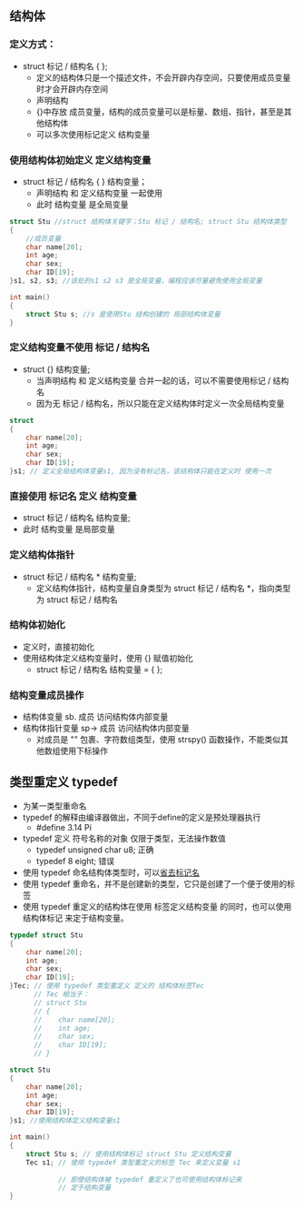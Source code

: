 ## 结构体


### 定义方式：
- struct 标记 / 结构名 { };
  - 定义的结构体只是一个描述文件，不会开辟内存空间，只要使用成员变量时才会开辟内存空间
  - 声明结构
  - {}中存放 成员变量，结构的成员变量可以是标量、数组、指针，甚至是其他结构体
  - 可以多次使用标记定义 结构变量

### 使用结构体初始定义 定义结构变量
- struct 标记 / 结构名 { } 结构变量；
  - 声明结构 和 定义结构变量 一起使用
  - 此时 结构变量 是全局变量

```C
struct Stu //struct 结构体关键字；Stu 标记 / 结构名; struct Stu 结构体类型
{
    //成员变量
    char name[20];
    int age;
    char sex;
    char ID[19];
}s1, s2, s3; //该处的s1 s2 s3 是全局变量，编程应该尽量避免使用全局变量

int main()
{
    struct Stu s; //s 是使用Stu 结构创建的 局部结构体变量
}
```

### 定义结构变量不使用 标记 / 结构名
- struct {} 结构变量;
  - 当声明结构 和 定义结构变量 合并一起的话，可以不需要使用标记 / 结构名
  - 因为无 标记 / 结构名，所以只能在定义结构体时定义一次全局结构变量
```C
struct
{
    char name[20];
    int age;
    char sex;
    char ID[19];
}s1; // 定义全局结构体变量s1, 因为没有标记名，该结构体只能在定义时 使用一次
```

### 直接使用 标记名 定义 结构变量
- struct 标记 / 结构名 结构变量;
- 此时 结构变量 是局部变量

### 定义结构体指针
- struct 标记 / 结构名 * 结构变量;
  - 定义结构体指针，结构变量自身类型为 struct 标记 / 结构名 *，指向类型为 struct 标记 / 结构名

### 结构体初始化
- 定义时，直接初始化
- 使用结构体定义结构变量时，使用 {} 赋值初始化
  - struct 标记 / 结构名 结构变量 = { };

### 结构变量成员操作
- 结构体变量 sb. 成员 访问结构体内部变量
- 结构体指针变量 sp-> 成员 访问结构体内部变量
  - 对成员是 "" 包裹、字符数组类型，使用 strspy() 函数操作，不能类似其他数组使用下标操作

## 类型重定义 typedef
- 为某一类型重命名
- typedef 的解释由编译器做出，不同于define的定义是预处理器执行
  - #define 3.14 Pi 
- typedef 定义 符号名称的对象 仅限于类型，无法操作数值
  - typedef unsigned char u8; 正确
  - typedef 8 eight; 错误
- 使用 typedef 命名结构体类型时，可以[省去标记名](#定义结构变量不使用-标记--结构名)
- 使用 typedef 重命名，并不是创建新的类型，它只是创建了一个便于使用的标签
- 使用 typedef 重定义的结构体在使用 标签定义结构变量 的同时，也可以使用 结构体标记 来定于结构变量。

```C
typedef struct Stu
{
    char name[20];
    int age;
    char sex;
    char ID[19];
}Tec; // 使用 typedef 类型重定义 定义的 结构体标签Tec
      // Tec 相当于：
      // struct Stu
      // {
      //    char name[20];
      //    int age;
      //    char sex;
      //    char ID[19];
      // }

struct Stu
{
    char name[20];
    int age;
    char sex;
    char ID[19];
}s1; //使用结构体定义结构变量s1

int main()
{
    struct Stu s; // 使用结构体标记 struct Stu 定义结构变量
    Tec s1; // 使用 typedef 类型重定义的标签 Tec 来定义变量 s1
            
            // 即使结构体被 typedef 重定义了也可使用结构体标记来
            // 定于结构变量 
}
```